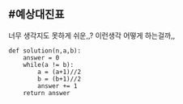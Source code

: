 #예상대진표 
-----------

너무 생각지도 못하게 쉬운,,? 
이런생각 어떻게 하는걸까,,

```
def solution(n,a,b):
    answer = 0
    while(a != b):
        a = (a+1)//2
        b = (b+1)//2
        answer += 1
    return answer
```